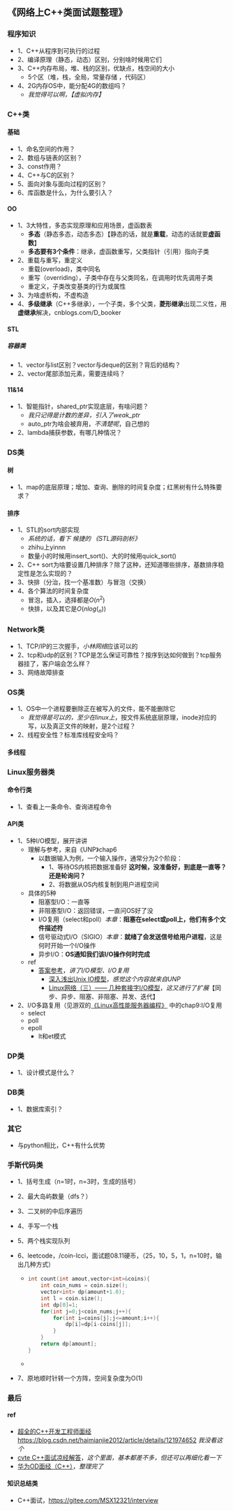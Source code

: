 ## 《网络上C++类面试题整理》

### 程序知识

+ 1、C++从程序到可执行的过程
+ 2、编译原理（静态，动态）区别，分别啥时候用它们
+ 3、C++内存布局，堆、栈的区别，优缺点，栈空间的大小
  + 5个区（堆，栈，全局，常量存储 ，代码区）
+ 4、2G内存OS中，能分配4G的数组吗？
  + *我觉得可以啊，【虚拟内存】*

### C++类

#### 基础

+ 1、命名空间的作用？
+ 2、数组与链表的区别？
+ 3、const作用？
+ 4、C++与C的区别？
+ 5、面向对象与面向过程的区别？
+ 6、库函数是什么，为什么要引入？

#### OO

+ 1、3大特性，多态实现原理和应用场景，虚函数表
  + **多态**（静态多态，动态多态）【静态的话，就是**重载**，动态的话就要**虚函数**】
  + **多态要有3个条件**：继承，虚函数重写，父类指针（引用）指向子类
+ 2、重载与重写，重定义
  + 重载(overload)，类中同名
  + 重写（overriding），子类中存在与父类同名，在调用时优先调用子类
  + 重定义，子类改变基类的行为或属性
+ 3、为啥虚析构，不虚构造
+ 4、**多级继承**（C++多继承），一个子类，多个父类，**菱形继承**出现二义性，用**虚继承**解决，cnblogs.com/D_booker

#### STL

##### 容器类

+ 1、vector与list区别？vector与deque的区别？背后的结构？
+ 2、vector尾部添加元素，需要连续吗？

#### 11&14

+ 1、智能指针，shared_ptr实现底层，有啥问题？
  + *我只记得是计数的差异，引入了weak_ptr*
  + auto_ptr为啥会被弃用，*不清楚呢*，自己想的
+ 2、lambda捕获参数，有哪几种情况？

### DS类

#### 树

+ 1、map的底层原理；增加、查询、删除的时间复杂度；红黑树有什么特殊要求？

#### 排序

+ 1、STL的sort内部实现
  + *系统的话，看下 候捷的 《STL源码剖析》*
  + zhihu上yinnn
  + 数量小的时候用insert_sort()、大的时候用quick_sort()
+ 2、C++ sort为啥要设置几种排序？除了这种，还知道哪些排序，基数排序稳定性是怎么实现的？
+ 3、快排（分治，找一个基准数）与冒泡（交换）
+ 4、各个算法的时间复杂度
  + 冒泡，插入，选择都是$O(n^2)$
  + 快排，以及其它是$O(nlog(_n))$

### Network类

+ 1、TCP/IP的三次握手，*小林网络*应该可以的
+ 2、tcp和udp的区别？TCP是怎么保证可靠性？按序到达如何做到？tcp服务器挂了，客户端会怎么样？
+ 3、网络故障排查

### OS类

+ 1、OS中一个进程要删除正在被写入的文件，能不能删除它
  + *我觉得是可以的，至少在linux上*，按文件系统底层原理，inode对应的写，以及真正文件的映射，是2个过程？
+ 2、线程安全性？标准库线程安全吗？

#### 多线程

### Linux服务器类

#### 命令行类

+ 1、查看上一条命令、查询进程命令

#### API类

+ 1、5种I/O模型，展开讲讲
  + 理解与参考，来自《UNP》chap6
    + 以数据输入为例，一个输入操作，通常分为2个阶段：
      + 1、等待OS内核把数据准备好  **这时候，没准备好，到底是一直等？还是轮询问？**
      + 2、将数据从OS内核复制到用户进程空间
  + 具体的5种
    + 阻塞型I/O：一直等
    + 非阻塞型I/O：返回错误，一直问OS好了没
    + I/O复用（select和poll）*本章*：**阻塞在select或poll上，他们有多个文件描述符**
    + 信号驱动式I/O（SIGIO）*本章*：**就绪了会发送信号给用户进程**，这是何时开始一个I/O操作
    + 异步I/O：**OS通知我们该I/O操作何时完成**
  + ref
    + [答案参考](https://github.com/CyC2018/CS-Notes/blob/master/notes/Socket.md)，*讲了I/O模型、I/O复用*
      + [深入浅出Unix IO模型](https://zhuanlan.zhihu.com/p/375786746)，*感觉这个内容就来自UNP*
      + [Linux网络（三）—— 几种套接字I/O模型](https://blog.csdn.net/qq_41033011/article/details/107822048)，*这又进行了扩展*【同步、异步、阻塞、非阻塞、并发、迭代】
+ 2、I/O多路复用（见游双的[《Linux高性能服务器编程》](https://lionelshen.com/booknotes/10network/Linux%E9%AB%98%E6%80%A7%E8%83%BD%E6%9C%8D%E5%8A%A1%E5%99%A8%E7%BC%96%E7%A8%8B/) 中的chap9:I/O复用
  + select
  + poll
  + epoll
    + lt和et模式

### DP类

+ 1、设计模式是什么？

### DB类

+ 1、数据库索引？

### 其它

+ 与python相比，C++有什么优势

### 手斯代码类

+ 1、括号生成（n=1时，n=3时，生成的括号）

+ 2、最大岛屿数量（dfs？）

+ 3、二叉树的中后序遍历

+ 4、手写一个栈

+ 5、两个栈实现队列

+ 6、leetcode，/coin-lcci，面试题08.11硬币，（25，10，5，1，n=10时，输出几种方式）

  + ```cpp
    int count(int amout,vector<int>&coins){
        int coin_nums = coin.size();
        vector<int> dp(amount+1.0);
        int l = coin.size();
        int dp[0]=1;
        for(int j=0;j<coin_nums;j++){
            for(int i=coins[j];j<=amount;i++){
                dp[i]=dp[i-coins[j]];
            }
        }
        return dp[amount];
    }
    ```

  + 

+ 7、原地顺时针转一个方阵，空间复杂度为O(1)

### 最后

#### ref

+ [超全的C++开发工程师面经]()https://blog.csdn.net/haimianjie2012/article/details/121974652  *我没看这个*
+ [cvte C++面试凉经解答](https://www.nowcoder.com/discuss/479396435532746752?sourceSSR=users)，*这个里面，基本都差不多，但还可以再细化看一下*
+ [华为OD面经（C++）](https://blog.csdn.net/GBS20200720/article/details/124329501)，*整理完了*

#### 知识总结类

+ C++面试，https://gitee.com/MSX12321/interview